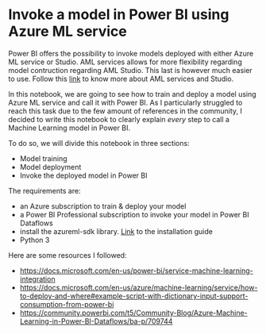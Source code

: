 # Invoke a model in Power BI using Azure ML service

Power BI offers the possibility to invoke models deployed with either Azure ML service or Studio. AML services allows for more flexibility regarding model contruction regarding AML Studio. This last is however much easier to use. Follow this [link](https://docs.microsoft.com/en-us/learn/modules/intro-to-azure-machine-learning-service/2-azure-ml-service-vs-ml-studio) to know more about AML services and Studio.

In this notebook, we are going to see how to train and deploy a model using Azure ML service and call it with Power BI. As  I particularly struggled to reach this task due to the few amount of references in the community, I decided to write this notebook to clearly explain _every_ step to call a Machine Learning model in Power BI.

To do so, we will divide this notebook in three sections:
- Model training
- Model deployment
- Invoke the deployed model in Power BI

The requirements are: 
- an Azure subscription to train & deploy your model 
- a Power BI Professional subscription to invoke your model in Power BI Dataflows
- install the azureml-sdk library. [Link](https://docs.microsoft.com/en-gb/python/api/overview/azure/ml/install?view=azure-ml-py) to the installation guide
- Python 3

Here are some resources I followed:
- https://docs.microsoft.com/en-us/power-bi/service-machine-learning-integration
- https://docs.microsoft.com/en-us/azure/machine-learning/service/how-to-deploy-and-where#example-script-with-dictionary-input-support-consumption-from-power-bi
- https://community.powerbi.com/t5/Community-Blog/Azure-Machine-Learning-in-Power-BI-Dataflows/ba-p/709744
